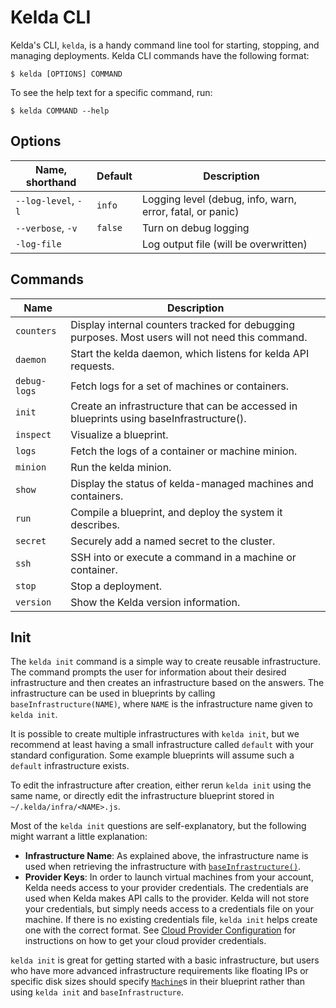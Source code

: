 # Kelda CLI
Kelda's CLI, `kelda`, is a handy command line tool for starting, stopping, and
managing deployments. Kelda CLI commands have the following format:

```console
$ kelda [OPTIONS] COMMAND
```

To see the help text for a specific command, run:

```console
$ kelda COMMAND --help
```

## Options
| Name, shorthand     | Default | Description                                               |
|---------------------|---------|-----------------------------------------------------------|
| `--log-level`, `-l` | `info`  | Logging level (debug, info, warn, error, fatal, or panic) |
| `--verbose`, `-v`   | `false` | Turn on debug logging                                     |
| `-log-file`         |         | Log output file (will be overwritten)                     |

## Commands
| Name         | Description                                                                                      |
|--------------|--------------------------------------------------------------------------------------------------|
| `counters`   | Display internal counters tracked for debugging purposes. Most users will not need this command. |
| `daemon`     | Start the kelda daemon, which listens for kelda API requests.                                    |
| `debug-logs` | Fetch logs for a set of machines or containers.                                                  |
| `init`       | Create an infrastructure that can be accessed in blueprints using baseInfrastructure().          |
| `inspect`    | Visualize a blueprint.                                                                           |
| `logs`       | Fetch the logs of a container or machine minion.                                                 |
| `minion`     | Run the kelda minion.                                                                            |
| `show`       | Display the status of kelda-managed machines and containers.                                     |
| `run`        | Compile a blueprint, and deploy the system it describes.                                         |
| `secret`     | Securely add a named secret to the cluster.                                                      |
| `ssh`        | SSH into or execute a command in a machine or container.                                         |
| `stop`       | Stop a deployment.                                                                               |
| `version`    | Show the Kelda version information.                                                              |

## Init
The `kelda init` command is a simple way to create reusable infrastructure. The
command prompts the user for information about their desired infrastructure
and then creates an infrastructure based on the answers.
The infrastructure can be used in blueprints by calling
`baseInfrastructure(NAME)`, where `NAME` is the infrastructure name given to
`kelda init`.

It is possible to create multiple infrastructures with `kelda init`, but we
recommend at least having a small infrastructure called `default` with your
standard configuration. Some example blueprints will assume such a `default`
infrastructure exists.

To edit the infrastructure after creation, either rerun `kelda init`
using the same name, or directly edit the infrastructure blueprint stored in
`~/.kelda/infra/<NAME>.js`.

Most of the `kelda init` questions are self-explanatory, but the following might
warrant a little explanation:

* **Infrastructure Name**: As explained above, the infrastructure name is used
when retrieving the infrastructure with
[`baseInfrastructure()`](#kelda-js-api-documentation).
* **Provider Keys**: In order to launch virtual machines from your account, Kelda needs access to
your provider credentials. The credentials are used when Kelda makes API calls
to the provider. Kelda will not store your credentials, but simply needs
access to a credentials file on your machine. If there is no existing
credentials file, `kelda init` helps create one with the correct format. See
[Cloud Provider Configuration](#cloud-provider-configuration)
for instructions on how to get your cloud provider credentials.

<aside class="notice"><code>kelda init</code> is great for getting started with a basic
infrastructure, but users who have more advanced infrastructure requirements
like floating IPs or specific disk sizes should specify
<a href="#Machine"><code>Machine</code></a>s in their blueprint rather than
using <code>kelda init</code> and <code>baseInfrastructure</code>.
</aside>
